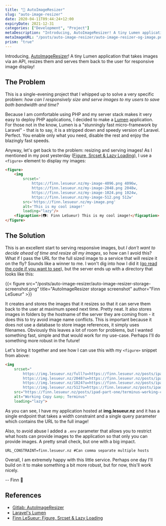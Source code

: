 ```yaml
---
title: "🌅 AutoImageResizer"
slug: "auto-image-resizer"
date: 2020-04-11T09:44:24+12:00
expiryDate: 2021-12-31
categories: ["Development", "Project"]
metaDescription: "Introducing, AutoImageResizer! A tiny Lumen application that takes images via an API, resizes them and serves them back to the user for responsive image display!"
metaImageURL: "/posts/auto-image-resizer/auto-image-resizer-og-image.png"
prism: "true"
---
```


Introducing, [AutoImageResizer][1]! A tiny Lumen application that takes images via an API, resizes them and serves them back to the user for responsive image display!

<!--more-->

## The Problem

This is a single-evening project that I whipped up to solve a very specific problem: _how can I responsively size and serve images to my users to save both bandwidth and time?_

Because I am comfortable using PHP and my server stack makes it very easy to deploy PHP applications, I decided to make a [Lumen][2] application. For those not in the know, Lumen is a "stunningly fast micro-framework by Laravel" - that is to say, it is a stripped down and speedy version of Laravel. Perfect. You enable only what you need, disable the rest and enjoy the blazingly fast speeds.

Anyway, let's get back to the problem: resizing and serving images! As I mentioned in my post yesterday ([Figure, Srcset & Lazy Loading][3]), I use a `<figure>` element to display my images:

```html
<figure>
    <img 
        srcset='
            https://finn.lesueur.nz/my-image-4096.png 4096w,
            https://finn.lesueur.nz/my-image-2048.png 2048w,
            https://finn.lesueur.nz/my-image-1024.png 1024w,
            https://finn.lesueur.nz/my-image-512.png 512w'
        src='https://finn.lesueur.nz/my-image.png'
        alt='This is my cool image!'
        loading="lazy"/>
    <figcaption>(📷: Finn LeSueur) This is my cool image!</figcaption>
</figure>
```

## The Solution

This is an excellent start to serving responsive images, but _I don't want to decide ahead of time and resize all my images_, so how can I avoid this? What if I pass the URL for the full sized image to a service that will resize it on the fly? Sounds like a winner to me. I won't dig into how I did it ([go read the code if you want to see][4]), but the server ends up with a directory that looks like this:

{{< figure src="/posts/auto-image-resizer/auto-image-resizer-storage-screenshot.png" title="AutoImageResizer storage screenshot" author="Finn LeSueur" >}}

It creates and stores the images that it resizes so that it can serve them back to the user at maximum speed next time. Pretty neat. It also stores images in folders by the hostname of the server they are coming from - it does this to try avoid image name conflicts. This is important because it does not use a database to store image references, it simply uses filenames. Obviously this leaves a lot of room for problems, but I wanted something fast, simple and that would work for my use-case. Perhaps I'll do something more robust in the future!

Let's bring it together and see how I can use this with my `<figure>` snippet from above:

```html
<img
    srcset="
        https://img.lesueur.nz/full?u=https://finn.lesueur.nz/posts/ipad-part-one/terminus-working-copy.png 4096w,
        https://img.lesueur.nz/2048?u=https://finn.lesueur.nz/posts/ipad-part-one/terminus-working-copy.png 2048w,
        https://img.lesueur.nz/1024?u=https://finn.lesueur.nz/posts/ipad-part-one/terminus-working-copy.png 1024w,
        https://img.lesueur.nz/512?u=https://finn.lesueur.nz/posts/ipad-part-one/terminus-working-copy.png 512w," 
    src="https://finn.lesueur.nz/posts/ipad-part-one/terminus-working-copy.png"
    alt="Working Copy &amp; Terminus"
    loading="lazy">
```

As you can see, I have my application hosted at __img.lesueur.nz__ and it has a single endpoint that takes a width constraint and a single query parameter which contains the URL to the full image!

Also, to avoid abuse I added a `.env` parameter that allows you to restrict what hosts can provide images to the application so that only you can provide images. A pretty small check, but one with a big impact.

```
URL_CONSTRAINT=finn.lesueur.nz #Can comma separate multiple hosts
```

Overall, I am extremely happy with this little service. Perhaps one day I'll build on it to make something a bit more robust, but for now, this'll work nicely.

-- Finn 👋

## References
- [Gitlab: AutoImageResizer][1]
- [Laravel's Lumen][2]
- [Finn LeSueur: Figure, Srcset & Lazy Loading][3]

[1]: https://gitlab.com/Finnito/AutoImageResizer "Gitlab: AutoImageResizer"
[2]: https://lumen.laravel.com/ "Laravel's Lumen"
[3]: https://finn.lesueur.nz/posts/lazy-loading/ "Finn LeSueur: Figure, Srcset & Lazy Loading"
[4]: https://gitlab.com/Finnito/AutoImageResizer/-/blob/master/routes/web.php "AutoImageResizer Code"
